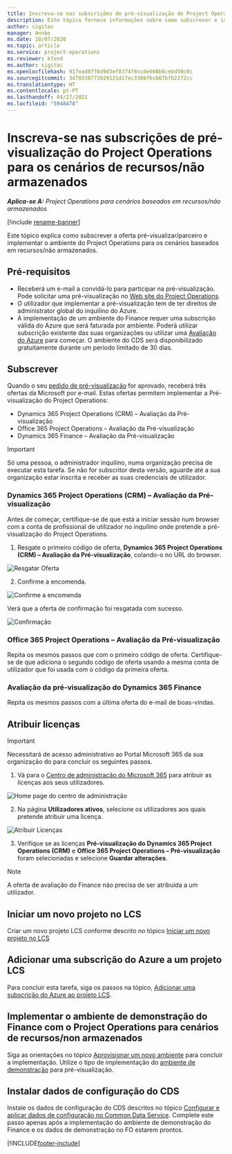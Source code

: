 ```yaml
---
title: Inscreva-se nas subscrições de pré-visualização do Project Operations para os cenários de recursos/não armazenados
description: Este tópico fornece informações sobre como subscrever e implementar o Project Operations para cenários baseados em recursos/não armazenados.
author: sigitac
manager: Annbe
ms.date: 10/07/2020
ms.topic: article
ms.service: project-operations
ms.reviewer: kfend
ms.author: sigitac
ms.openlocfilehash: 917ead8ff6d9d3ef8374f8ccde608b6cebd50c8c
ms.sourcegitcommit: 3d78338773929121d17ec3386f6cb67bfb2272cc
ms.translationtype: HT
ms.contentlocale: pt-PT
ms.lasthandoff: 04/27/2021
ms.locfileid: "5948478"
---
```

# <a name="sign-up-for-project-operations-preview-subscriptions-for-resource-non-stocked-scenarios"></a>Inscreva-se nas subscrições de pré-visualização do Project Operations para os cenários de recursos/não armazenados

_**Aplica-se A:** Project Operations para cenários baseados em recursos/não armazenados_

[!include [rename-banner](~/includes/cc-data-platform-banner.md)]

Este tópico explica como subscrever a oferta pré-visualizar/parceiro e implementar o ambiente do Project Operations para os cenários baseados em recursos/não armazenados.

## <a name="prerequisites"></a>Pré-requisitos

- Receberá um e-mail a convidá-lo para participar na pré-visualização. Pode solicitar uma pré-visualização no [Web site do Project Operations](https://dynamics.microsoft.com/en-us/project-operations/overview/).
- O utilizador que implementar a pré-visualização tem de ter direitos de administrator global do inquilino do Azure.
- A implementação de um ambiente do Finance requer uma subscrição válida do Azure que será faturada por ambiente. Poderá utilizar subscrição existente das suas organizações ou utilizar uma [Avaliação do Azure](https://azure.microsoft.com/en-us/free/) para começar. O ambiente do CDS será disponibilizado gratuitamente durante um período limitado de 30 dias.

## <a name="subscribe"></a>Subscrever

Quando o seu [pedido de pré-visualização](https://forms.office.com/FormsPro/Pages/ResponsePage.aspx?id=v4j5cvGGr0GRqy180BHbR56j8lZs0FdAvwT75_WNFyxUMkRDV1NYQU5TNjE2VjhKOVBUNVg2R0s1NC4u) for aprovado, receberá três ofertas da Microsoft por e-mail. Estas ofertas permitem implementar a Pré-visualização do Project Operations:

- Dynamics 365 Project Operations (CRM) – Avaliação da Pré-visualização
- Office 365 Project Operations – Avaliação da Pré-visualização
- Dynamics 365 Finance – Avaliação da Pré-visualização

> [!IMPORTANT]
> Só uma pessoa, o administrador inquilino, numa organização precisa de executar esta tarefa. Se não for subscritor desta versão, aguarde até a sua organização estar inscrita e receber as suas credenciais de utilizador.

### <a name="dynamics-365-project-operations-crm---preview-trial"></a>Dynamics 365 Project Operations (CRM) – Avaliação da Pré-visualização 

Antes de começar, certifique-se de que está a iniciar sessão num browser com a conta de profissional de utilizador no inquilino onde pretende a pré-visualização do Project Operations.

1. Resgate o primeiro código de oferta, **Dynamics 365 Project Operations (CRM) – Avaliação da Pré-visualização**, colando-o no URL do browser.

![Resgatar Oferta](./media/16RedeemFirstOfferNew.png)

2. Confirme a encomenda.

![Confirme a encomenda](./media/17ConfirmOrderNew.png)

Verá que a oferta de confirmação foi resgatada com sucesso.

![Confirmação](./media/18OrderConfirmationNew.png)

### <a name="office-365-project-operations---preview-trial"></a>Office 365 Project Operations – Avaliação da Pré-visualização

Repita os mesmos passos que com o primeiro código de oferta. Certifique-se de que adiciona o segundo código de oferta usando a mesma conta de utilizador que foi usada com o código da primeira oferta.

### <a name="dynamics-365-finance-preview-trial"></a>Avaliação da pré-visualização do Dynamics 365 Finance

Repita os mesmos passos com a última oferta do e-mail de boas-vindas.

## <a name="assign-licenses"></a>Atribuir licenças

> [!IMPORTANT]
> Necessitará de acesso administrativo ao Portal Microsoft 365 da sua organização do para concluir os seguintes passos.

1. Vá para o [Centro de administração do Microsoft 365](https://portal.office.com/) para atribuir as licenças aos seus utilizadores.

![Home page do centro de administração](./media/14AdminPortal.png)

2. Na página **Utilizadores ativos**, selecione os utilizadores aos quais pretende atribuir uma licença.

![Atribuir Licenças](./media/15AssignLicenses.png)

3. Verifique se as licenças **Pré-visualização do Dynamics 365 Project Operations (CRM)** e **Office 365 Project Operations – Pré-visualização** foram selecionadas e selecione **Guardar alterações**.

> [!NOTE]
> A oferta de avaliação do Finance não precisa de ser atribuída a um utilizador.

## <a name="start-a-new-project-in-lcs"></a>Iniciar um novo projeto no LCS

Criar um novo projeto LCS conforme descrito no tópico [Iniciar um novo projeto no LCS](create-lcs-project.md)

## <a name="add-an-azure-subscription-to-an-lcs-project"></a>Adicionar uma subscrição do Azure a um projeto LCS

Para concluir esta tarefa, siga os passos na tópico, [Adicionar uma subscrição do Azure ao projeto LCS](resource-add-azure-subscription-lcs-project.md).

## <a name="deploy-finance-demo-environment-with-project-operations-for-resourcenon-stocked-scenarios"></a>Implementar o ambiente de demonstração do Finance com o Project Operations para cenários de recursos/non armazenados

Siga as orientações no tópico [Aprovisionar um novo ambiente](resource-provision-new-environment.md) para concluir a implementação. Utilize o tipo de implementação do [ambiente de demonstração](/dynamics365/fin-ops-core/dev-itpro/deployment/deploy-demo-environment) para pré-visualização. 

## <a name="install-cds-setup-and-configuration-data"></a>Instalar dados de configuração do CDS

Instale os dados de configuração do CDS descritos no tópico [Configurar e aplicar dados de configuração no Common Data Service](resource-apply-pro-setup-config-data.md).
Complete este passo apenas após a implementação do ambiente de demonstração do Finance e os dados de demonstração no FO estarem prontos.


[!INCLUDE[footer-include](../includes/footer-banner.md)]